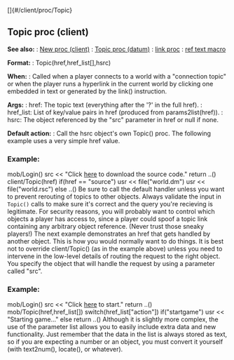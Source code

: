 []{#/client/proc/Topic}
  ## Topic proc (client)
  **See also:**
  :   [New proc (client)](ref/client/proc/New)
  :   [Topic proc (datum)](ref/datum/proc/Topic)
  :   [link proc](ref/proc/link)
  :   [ref text macro](ref/DM/text/macros/ref)
  <!-- -->
  **Format:**
  :   Topic(href,href_list\[\],hsrc)
  <!-- -->
  **When:**
  :   Called when a player connects to a world with a \"connection topic\"
      or when the player runs a hyperlink in the current world by clicking
      one embedded in text or generated by the link() instruction.
  <!-- -->
  **Args:**
  :   href: The topic text (everything after the \'?\' in the full href).
  :   href_list: List of key/value pairs in href (produced from
      params2list(href)).
  :   hsrc: The object referenced by the \"src\" parameter in href or null
      if none.
  <!-- -->
  **Default action:**
  :   Call the hsrc object\'s own Topic() proc.
  The following example uses a very simple href value.
  ### Example:
  mob/Login() src \<\< \"Click [here](?source) to download the source
  code.\" return ..() client/Topic(href) if(href == \"source\") usr \<\<
  file(\"world.dm\") usr \<\< file(\"world.rsc\") else ..()
  Be sure to call the default handler unless you want to prevent rerouting
  of topics to other objects.
  Always validate the input in `Topic()` calls to make sure it\'s correct
  and the query you\'re recieving is legitimate. For security reasons, you
  will probably want to control which objects a player has access to,
  since a player could spoof a topic link containing any arbitrary object
  reference. (Never trust those sneaky players!)
  The next example demonstrates an href that gets handled by another
  object. This is how you would normally want to do things. It is best not
  to override client/Topic() (as in the example above) unless you need to
  intervene in the low-level details of routing the request to the right
  object.
  You specify the object that will handle the request by using a parameter
  called \"src\".
  ### Example:
  mob/Login() src \<\< \"Click [here](?src=\ref%5Bsrc%5D;action=startgame)
  to start.\" return ..() mob/Topic(href,href_list\[\])
  switch(href_list\[\"action\"\]) if(\"startgame\") usr \<\< \"Starting
  game\...\" else return ..()
  Although it is slightly more complex, the use of the parameter list
  allows you to easily include extra data and new functionality. Just
  remember that the data in the list is always stored as text, so if you
  are expecting a number or an object, you must convert it yourself (with
  text2num(), locate(), or whatever).